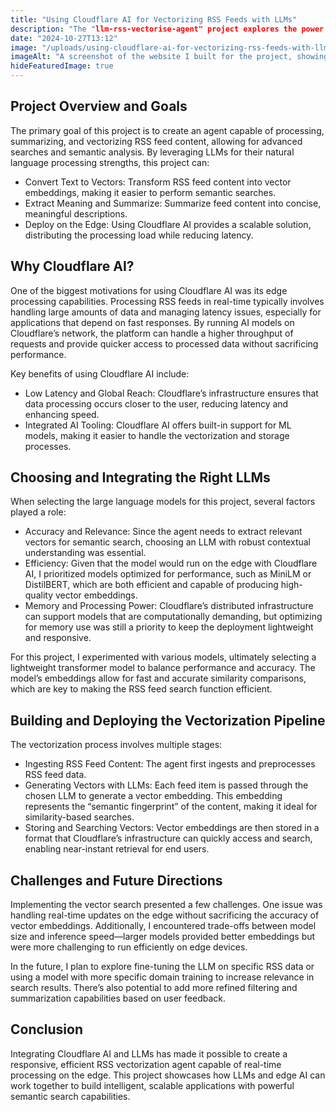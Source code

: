 ```yaml
---
title: "Using Cloudflare AI for Vectorizing RSS Feeds with LLMs"
description: "The "llm-rss-vectorise-agent" project explores the power of large language models (LLMs) combined with Cloudflare’s edge infrastructure to analyze, vectorize, and process RSS feed content. This blog post dives into how Cloudflare AI facilitates this project, the choices behind specific LLMs, and the integration techniques that enable efficient, scalable AI-powered applications."
date: "2024-10-27T13:12"
image: "/uploads/using-cloudflare-ai-for-vectorizing-rss-feeds-with-llms/website.png"
imageAlt: "A screenshot of the website I built for the project, showing the RSS feed content and search functionality."
hideFeaturedImage: true
---
```


## Project Overview and Goals

The primary goal of this project is to create an agent capable of processing, summarizing, and vectorizing RSS feed content, allowing for advanced searches and semantic analysis. By leveraging LLMs for their natural language processing strengths, this project can:

- Convert Text to Vectors: Transform RSS feed content into vector embeddings, making it easier to perform semantic searches.
- Extract Meaning and Summarize: Summarize feed content into concise, meaningful descriptions.
- Deploy on the Edge: Using Cloudflare AI provides a scalable solution, distributing the processing load while reducing latency.

## Why Cloudflare AI?

One of the biggest motivations for using Cloudflare AI was its edge processing capabilities. Processing RSS feeds in real-time typically involves handling large amounts of data and managing latency issues, especially for applications that depend on fast responses. By running AI models on Cloudflare’s network, the platform can handle a higher throughput of requests and provide quicker access to processed data without sacrificing performance.

Key benefits of using Cloudflare AI include:

- Low Latency and Global Reach: Cloudflare’s infrastructure ensures that data processing occurs closer to the user, reducing latency and enhancing speed.
- Integrated AI Tooling: Cloudflare AI offers built-in support for ML models, making it easier to handle the vectorization and storage processes.

## Choosing and Integrating the Right LLMs

When selecting the large language models for this project, several factors played a role:

- Accuracy and Relevance: Since the agent needs to extract relevant vectors for semantic search, choosing an LLM with robust contextual understanding was essential.
- Efficiency: Given that the model would run on the edge with Cloudflare AI, I prioritized models optimized for performance, such as MiniLM or DistilBERT, which are both efficient and capable of producing high-quality vector embeddings.
- Memory and Processing Power: Cloudflare’s distributed infrastructure can support models that are computationally demanding, but optimizing for memory use was still a priority to keep the deployment lightweight and responsive.

For this project, I experimented with various models, ultimately selecting a lightweight transformer model to balance performance and accuracy. The model’s embeddings allow for fast and accurate similarity comparisons, which are key to making the RSS feed search function efficient.

## Building and Deploying the Vectorization Pipeline

The vectorization process involves multiple stages:

- Ingesting RSS Feed Content: The agent first ingests and preprocesses RSS feed data.
- Generating Vectors with LLMs: Each feed item is passed through the chosen LLM to generate a vector embedding. This embedding represents the “semantic fingerprint” of the content, making it ideal for similarity-based searches.
- Storing and Searching Vectors: Vector embeddings are then stored in a format that Cloudflare’s infrastructure can quickly access and search, enabling near-instant retrieval for end users.

## Challenges and Future Directions

Implementing the vector search presented a few challenges. One issue was handling real-time updates on the edge without sacrificing the accuracy of vector embeddings. Additionally, I encountered trade-offs between model size and inference speed—larger models provided better embeddings but were more challenging to run efficiently on edge devices.

In the future, I plan to explore fine-tuning the LLM on specific RSS data or using a model with more specific domain training to increase relevance in search results. There’s also potential to add more refined filtering and summarization capabilities based on user feedback.

## Conclusion

Integrating Cloudflare AI and LLMs has made it possible to create a responsive, efficient RSS vectorization agent capable of real-time processing on the edge. This project showcases how LLMs and edge AI can work together to build intelligent, scalable applications with powerful semantic search capabilities.